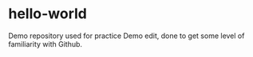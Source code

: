# hello-world
Demo repository used for practice
Demo edit, done to get some level of familiarity with Github.
